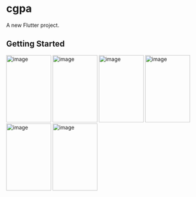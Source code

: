 # cgpa

A new Flutter project.

## Getting Started
<img width="120" height="180" alt="image" src="https://github.com/user-attachments/assets/982871ed-7119-4618-b87e-117ce849b183" />
<img width="120" height="180" alt="image" src="https://github.com/user-attachments/assets/0e475c1b-e929-456f-b947-cba57bbd8d62" />
<img width="120" height="180" alt="image" src="https://github.com/user-attachments/assets/cbb1b216-98cc-4ef8-b04f-f370d37b75fd" />
<img width="120" height="180" alt="image" src="https://github.com/user-attachments/assets/6c49537a-00dd-4fba-ac75-a5a90c9575b7" />
<img width="120" height="180" alt="image" src="https://github.com/user-attachments/assets/8041f833-f609-4864-98a7-00b957d6b68c" />
<img width="120" height="180" alt="image" src="https://github.com/user-attachments/assets/f20ba6ca-3b5c-4f24-adaa-15cd3af76fff" />



